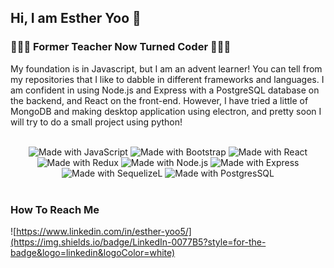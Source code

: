 ## Hi, I am Esther Yoo 👋

###  👩🏻‍🏫 Former Teacher Now Turned Coder 👩🏻‍💻
My foundation is in Javascript, but I am an advent learner! You can tell from my repositories that I like to dabble in different frameworks and languages. I am confident in using Node.js and Express with a PostgreSQL database on the backend, and React on the front-end. However, I have tried a little of MongoDB and making desktop application using electron, and pretty soon I will try to do a small project using python!

<br />

<div align= "center">
        <img src='https://img.shields.io/badge/JavaScript-323330?style=for-the-badge&logo=javascript&logoColor=F7DF1E' alt='Made with JavaScript'/>
        <img src='https://img.shields.io/badge/Bootstrap-563D7C?style=for-the-badge&logo=bootstrap&logoColor=white' alt='Made with Bootstrap'/>
        <img src='https://img.shields.io/badge/React-20232A?style=for-the-badge&logo=react&logoColor=61DAFB' alt='Made with React'/>
        <img src='https://img.shields.io/badge/Redux-593D88?style=for-the-badge&logo=redux&logoColor=white' alt='Made with Redux'/>
        <img src='https://img.shields.io/badge/Node.js-339933?style=for-the-badge&logo=nodedotjs&logoColor=white' alt='Made with Node.js'/>
        <img src='https://img.shields.io/badge/Express.js-000000?style=for-the-badge&logo=express&logoColor=white' alt='Made with Express'/>
        <img src='https://img.shields.io/badge/Sequelize-52B0E7?style=for-the-badge&logo=Sequelize&logoColor=white' alt='Made with SequelizeL'/>
        <img src='https://img.shields.io/badge/PostgreSQL-316192?style=for-the-badge&logo=postgresql&logoColor=white' alt='Made with PostgresSQL'/>
  </div>

<br />

### How To Reach Me
 ![https://www.linkedin.com/in/esther-yoo5/](https://img.shields.io/badge/LinkedIn-0077B5?style=for-the-badge&logo=linkedin&logoColor=white)
